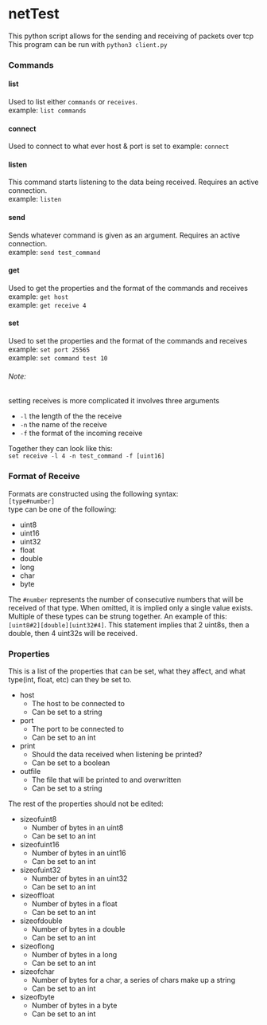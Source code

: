 # netTest
This python script allows for the sending and receiving of packets over tcp<br/>
This program can be run with `python3 client.py`

### Commands
#### list
Used to list either `commands` or `receives`.<br/>
example: `list commands`
#### connect
Used to connect to what ever host & port is set to
example: `connect`<br/>
#### listen
This command starts listening to the data being received. Requires an active connection.<br/>
example: `listen`<br/>
#### send
Sends whatever command is given as an argument. Requires an active connection.<br/>
example: `send test_command`<br/>
#### get
Used to get the properties and the format of the commands and receives<br/>
example: `get host`<br/>
example: `get receive 4`
#### set
Used to set the properties and the format of the commands and receives<br/>
example: `set port 25565`<br/>
example: `set command test 10`<br/>
###### Note:
setting receives is more complicated it involves three arguments
* `-l` the length of the the receive
* `-n` the name of the receive
* `-f` the format of the incoming receive<br/>

Together they can look like this:<br/>
`set receive -l 4 -n test_command -f [uint16]`
### Format of Receive
Formats are constructed using the following syntax:<br/>
`[type#number]`<br/>
type can be one of the following:
* uint8
* uint16
* uint32
* float
* double
* long
* char
* byte

The `#number` represents the number of consecutive numbers that will be received of that type.
When omitted, it is implied only a single value exists. Multiple of these types can be strung together.
An example of this: `[uint8#2][double][uint32#4]`. This statement implies that 2 uint8s, then a double, then 4 uint32s will be received.

### Properties
This is a list of the properties that can be set, what they affect, and what type(int, float, etc) can they be set to.
* host
    * The host to be connected to
    * Can be set to a string
* port
    * The port to be connected to
    * Can be set to an int
* print
    * Should the data received when listening be printed?
    * Can be set to a boolean
* outfile
    * The file that will be printed to and overwritten
    * Can be set to a string

The rest of the properties should not be edited:
* sizeofuint8
    * Number of bytes in an uint8
    * Can be set to an int
* sizeofuint16
    * Number of bytes in an uint16
    * Can be set to an int
* sizeofuint32
    * Number of bytes in an uint32
    * Can be set to an int
* sizeoffloat
    * Number of bytes in a float
    * Can be set to an int
* sizeofdouble
    * Number of bytes in a double
    * Can be set to an int
* sizeoflong
    * Number of bytes in a long
    * Can be set to an int
* sizeofchar
    * Number of bytes for a char, a series of chars make up a string
    * Can be set to an int
* sizeofbyte
    * Number of bytes in a byte
    * Can be set to an int